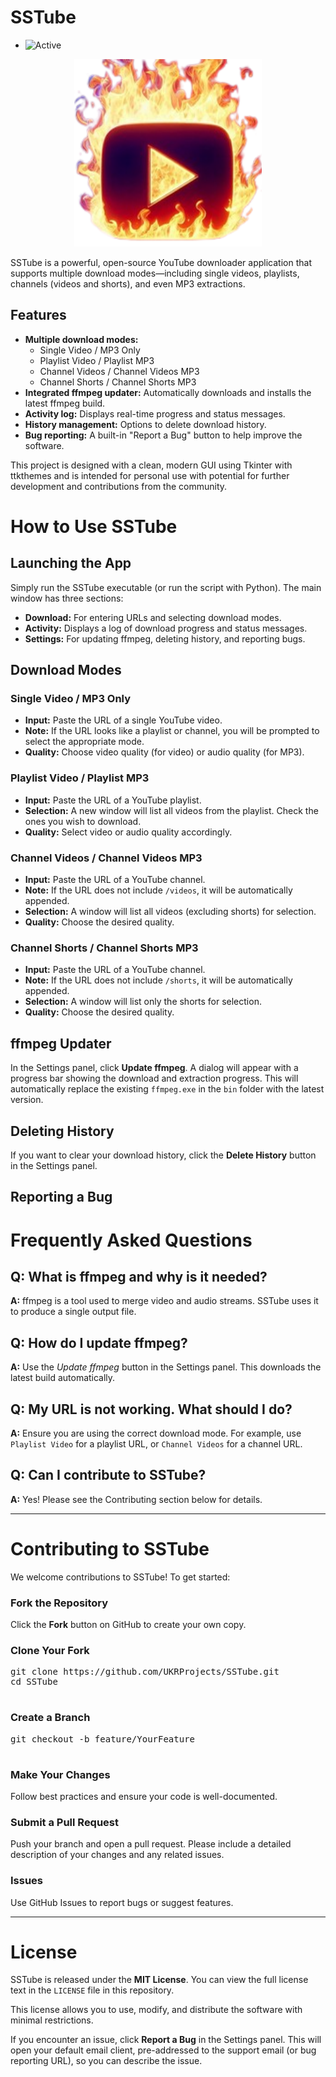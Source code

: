 # SSTube

- ![Active](https://img.shields.io/badge/status-active-47c219.svg)

<p align="center">
    <img src="Favicon.png" width="300" height="300" alt="Icon" />
</p>
  <p>
    SSTube is a powerful, open-source YouTube downloader application that supports multiple download modes—including single videos, playlists, channels (videos and shorts), and even MP3 extractions.
  </p>
  
  <h2>Features</h2>
  <ul>
    <li>
      <strong>Multiple download modes:</strong>
      <ul>
        <li>Single Video / MP3 Only</li>
        <li>Playlist Video / Playlist MP3</li>
        <li>Channel Videos / Channel Videos MP3</li>
        <li>Channel Shorts / Channel Shorts MP3</li>
      </ul>
    </li>
    <li>
      <strong>Integrated ffmpeg updater:</strong> Automatically downloads and installs the latest ffmpeg build.
    </li>
    <li>
      <strong>Activity log:</strong> Displays real-time progress and status messages.
    </li>
    <li>
      <strong>History management:</strong> Options to delete download history.
    </li>
    <li>
      <strong>Bug reporting:</strong> A built-in "Report a Bug" button to help improve the software.
    </li>
  </ul>
  
  <p>
    This project is designed with a clean, modern GUI using Tkinter with ttkthemes and is intended for personal use with potential for further development and contributions from the community.
  </p>
</body>
</html>


  <h1>How to Use SSTube</h1>
  
  <h2>Launching the App</h2>
  <p>Simply run the SSTube executable (or run the script with Python). The main window has three sections:</p>
  <ul>
    <li><strong>Download:</strong> For entering URLs and selecting download modes.</li>
    <li><strong>Activity:</strong> Displays a log of download progress and status messages.</li>
    <li><strong>Settings:</strong> For updating ffmpeg, deleting history, and reporting bugs.</li>
  </ul>

  <h2>Download Modes</h2>
  
  <h3>Single Video / MP3 Only</h3>
  <ul>
    <li><strong>Input:</strong> Paste the URL of a single YouTube video.</li>
    <li><strong>Note:</strong> If the URL looks like a playlist or channel, you will be prompted to select the appropriate mode.</li>
    <li><strong>Quality:</strong> Choose video quality (for video) or audio quality (for MP3).</li>
  </ul>
  
  <h3>Playlist Video / Playlist MP3</h3>
  <ul>
    <li><strong>Input:</strong> Paste the URL of a YouTube playlist.</li>
    <li><strong>Selection:</strong> A new window will list all videos from the playlist. Check the ones you wish to download.</li>
    <li><strong>Quality:</strong> Select video or audio quality accordingly.</li>
  </ul>
  
  <h3>Channel Videos / Channel Videos MP3</h3>
  <ul>
    <li><strong>Input:</strong> Paste the URL of a YouTube channel.</li>
    <li><strong>Note:</strong> If the URL does not include <code>/videos</code>, it will be automatically appended.</li>
    <li><strong>Selection:</strong> A window will list all videos (excluding shorts) for selection.</li>
    <li><strong>Quality:</strong> Choose the desired quality.</li>
  </ul>
  
  <h3>Channel Shorts / Channel Shorts MP3</h3>
  <ul>
    <li><strong>Input:</strong> Paste the URL of a YouTube channel.</li>
    <li><strong>Note:</strong> If the URL does not include <code>/shorts</code>, it will be automatically appended.</li>
    <li><strong>Selection:</strong> A window will list only the shorts for selection.</li>
    <li><strong>Quality:</strong> Choose the desired quality.</li>
  </ul>
  
  <h2>ffmpeg Updater</h2>
  <p>In the Settings panel, click <strong>Update ffmpeg</strong>. A dialog will appear with a progress bar showing the download and extraction progress. This will automatically replace the existing <code>ffmpeg.exe</code> in the <code>bin</code> folder with the latest version.</p>
  
  <h2>Deleting History</h2>
  <p>If you want to clear your download history, click the <strong>Delete History</strong> button in the Settings panel.</p>
  
  <h2>Reporting a Bug</h2>

  <h1>Frequently Asked Questions</h1>
  
  <h2>Q: What is ffmpeg and why is it needed?</h2>
  <p><strong>A:</strong> ffmpeg is a tool used to merge video and audio streams. SSTube uses it to produce a single output file.</p>
  
  <h2>Q: How do I update ffmpeg?</h2>
  <p><strong>A:</strong> Use the <em>Update ffmpeg</em> button in the Settings panel. This downloads the latest build automatically.</p>
  
  <h2>Q: My URL is not working. What should I do?</h2>
  <p><strong>A:</strong> Ensure you are using the correct download mode. For example, use <code>Playlist Video</code> for a playlist URL, or <code>Channel Videos</code> for a channel URL.</p>
  
  <h2>Q: Can I contribute to SSTube?</h2>
  <p><strong>A:</strong> Yes! Please see the Contributing section below for details.</p>
  
  <hr>
  
  <h1>Contributing to SSTube</h1>
  <p>We welcome contributions to SSTube! To get started:</p>
  
  <h3>Fork the Repository</h3>
  <p>Click the <strong>Fork</strong> button on GitHub to create your own copy.</p>
  
  <h3>Clone Your Fork</h3>
  <pre>
git clone https://github.com/UKRProjects/SSTube.git
cd SSTube
  </pre>
  
  <h3>Create a Branch</h3>
  <pre>
git checkout -b feature/YourFeature
  </pre>
  
  <h3>Make Your Changes</h3>
  <p>Follow best practices and ensure your code is well-documented.</p>
  
  <h3>Submit a Pull Request</h3>
  <p>Push your branch and open a pull request. Please include a detailed description of your changes and any related issues.</p>
  
  <h3>Issues</h3>
  <p>Use GitHub Issues to report bugs or suggest features.</p>
  
  <hr>
  
  <h1>License</h1>
  <p>SSTube is released under the <strong>MIT License</strong>. You can view the full license text in the <code>LICENSE</code> file in this repository.</p>
  <p>This license allows you to use, modify, and distribute the software with minimal restrictions.</p>
  
</body>
</html>

  <p>If you encounter an issue, click <strong>Report a Bug</strong> in the Settings panel. This will open your default email client, pre-addressed to the support email (or bug reporting URL), so you can describe the issue.</p>
</body>
</html>


